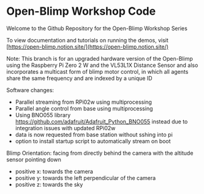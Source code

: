 # Open-Blimp Workshop Code
Welcome to the Github Repository for the Open-Blimp Workshop Series

To view documentation and tutorials on running the demos, visit [https://open-blimp.notion.site/](https://open-blimp.notion.site/)

Note: This branch is for an upgraded hardware version of the Open-Blimp using the Raspberry Pi Zero 2 W and the VL53L1X Distance Sensor and also incorporates a multicast form of blimp motor control, in which all agents share the same frequency and are indexed by a unique ID

Software changes:
- Parallel streaming from RPi02w using multiprocessing
- Parallel angle control from base using multiprocessing
- Using BNO055 library https://github.com/adafruit/Adafruit_Python_BNO055 instead due to integration issues with updated RPi02w
- data is now requested from base station without sshing into pi
- option to install startup script to automatically stream on boot


Blimp Orientation: facing from directly behind the camera with the altitude sensor pointing down
- positive x: towards the camera
- positive y: towards the left perpendicular of the camera
- positive z: towards the sky

